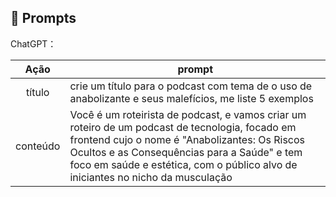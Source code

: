 ## 🧠 Prompts


ChatGPT：

|   Ação   | prompt                                                                                                                                                                                                                                                                         |
| :------: | ------------------------------------------------------------------------------------------------------------------------------------------------------------------------------------------------------------------------------------------------------------------------------ |
|  título  | crie um título para o podcast com tema de o uso de anabolizante e seus malefícios, me liste 5 exemplos                                                        |
| conteúdo | Você é um roteirista de podcast, e vamos criar um  roteiro de um podcast de tecnologia, focado em frontend cujo o nome é "Anabolizantes: Os Riscos Ocultos e as Consequências para a Saúde" e tem foco em saúde e estética,  com o público alvo de iniciantes no nicho da musculação |

